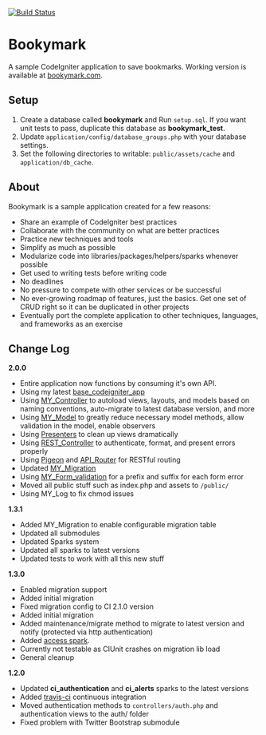 [![Build Status](https://secure.travis-ci.org/mikedfunk/bookymark.png?branch=master)](http://travis-ci.org/mikedfunk/bookymark)

# Bookymark

A sample CodeIgniter application to save bookmarks. Working version is available at [bookymark.com](http://bookymark.com).

## Setup

1. Create a database called **bookymark** and Run ```setup.sql```. If you want unit tests to pass, duplicate this database as **bookymark_test**.
2. Update ```application/config/database_groups.php``` with your database settings.
3. Set the following directories to writable: ```public/assets/cache``` and ```application/db_cache```.

## About

Bookymark is a sample application created for a few reasons:

* Share an example of CodeIgniter best practices
* Collaborate with the community on what are better practices
* Practice new techniques and tools
* Simplify as much as possible
* Modularize code into libraries/packages/helpers/sparks whenever possible
* Get used to writing tests before writing code
* No deadlines
* No pressure to compete with other services or be successful
* No ever-growing roadmap of features, just the basics. Get one set of CRUD right so it can be duplicated in other projects
* Eventually port the complete application to other techniques, languages, and frameworks as an exercise

Change Log
-----------------

**2.0.0**

* Entire application now functions by consuming it's own API.
* Using my latest [base_codeigniter_app](https://github.com/mikedfunk/Base-CodeIgniter-App)
* Using [MY_Controller](https://github.com/jamierumbelow/codeigniter-base-controller) to autoload views, layouts, and models based on naming conventions, auto-migrate to latest database version, and more
* Using [MY_Model](https://github.com/jamierumbelow/codeigniter-base-model) to greatly reduce necessary model methods, allow validation in the model, enable observers
* Using [Presenters](https://github.com/efendibooks/codeigniter-handbook-vol-1/blob/master/application/presenters/presenter.php) to clean up views dramatically
* Using [REST_Controller](https://github.com/efendibooks/codeigniter-handbook-vol-2/blob/master/application/core/MY_Controller.php) to authenticate, format, and present errors properly
* Using [Pigeon](https://github.com/jamierumbelow/pigeon) and [API_Router](https://github.com/efendibooks/codeigniter-handbook-vol-2/blob/master/application/controllers/api_router.php) for RESTful routing
* Updated [MY_Migration](https://github.com/mikedfunk/MY_Migration)
* Using [MY_Form_validation](https://github.com/mikedfunk/MY_Form_validation) for a prefix and suffix for each form error
* Moved all public stuff such as index.php and assets to ```/public/```
* Using MY_Log to fix chmod issues

**1.3.1**

* Added MY_Migration to enable configurable migration table
* Updated all submodules
* Updated Sparks system
* Updated all sparks to latest versions
* Updated tests to work with all this new stuff

**1.3.0**

* Enabled migration support
 * Added initial migration
 * Fixed migration config to CI 2.1.0 version
 * Added initial migration
 * Added maintenance/migrate method to migrate to latest version and notify (protected via http authentication)
 * Added [access spark](http://getsparks.org/packages/access/versions/HEAD/show).
 * Currently not testable as CIUnit crashes on migration lib load
 * General cleanup

**1.2.0**

* Updated **ci_authentication** and **ci_alerts** sparks to the latest versions
* Added [travis-ci](http://travis-ci.org) continuous integration
* Moved authentication methods to ```controllers/auth.php``` and authentication views to the auth/ folder
* Fixed problem with Twitter Bootstrap submodule